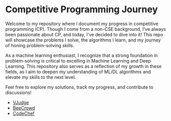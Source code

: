 # Competitive Programming Journey

Welcome to my repository where I document my progress in competitive programming (CP). Though I come from a non-CSE background, I've always been passionate about CP, and today, I've decided to dive into it! This repo will showcase the problems I solve, the algorithms I learn, and my journey of honing problem-solving skills.

As a machine learning enthusiast, I recognize that a strong foundation in problem-solving is critical to excelling in Machine Learning and Deep Learning. This repository also serves as a reflection of my growth in these fields, as I aim to deepen my understanding of ML/DL algorithms and elevate my skills to the next level.

Feel free to explore my solutions, track my progress, and contribute to discussions!

- [VJudge](https://vjudge.net/user/abubinfahd_)
- [BeeCrowd](https://judge.beecrowd.com/profile/1125876)
- [CodeChef](https://www.codechef.com/users/abubinfahd)


